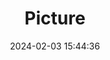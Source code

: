 ---
weight: 1
images:
- /images/edited/309.jpeg
title: Picture
date: 2024-02-03 15:44:36
tags: [luminarneo,work,ilce7m3]
---